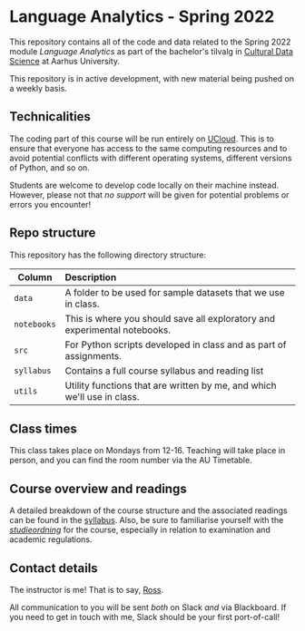 # Language Analytics - Spring 2022

This repository contains all of the code and data related to the Spring 2022 module _Language Analytics_ as part of the bachelor's tilvalg in [Cultural Data Science](https://bachelor.au.dk/en/supplementary-subject/culturaldatascience/) at Aarhus University.

This repository is in active development, with new material being pushed on a weekly basis. 

## Technicalities

The coding part of this course will be run entirely on [UCloud](https://cloud.sdu.dk/). This is to ensure that everyone has access to the same computing resources and to avoid potential conflicts with different operating systems, different versions of Python, and so on.

Students are welcome to develop code locally on their machine instead. However, please not that *no support* will be given for potential problems or errors you encounter!

## Repo structure

This repository has the following directory structure:

| Column | Description|
|--------|:-----------|
```data```| A folder to be used for sample datasets that we use in class.
```notebooks``` | This is where you should save all exploratory and experimental notebooks.
```src``` | For Python scripts developed in class and as part of assignments.
```syllabus```| Contains a full course syllabus and reading list
```utils``` | Utility functions that are written by me, and which we'll use in class.


## Class times

This class takes place on Mondays from 12-16. Teaching will take place in person, and you can find the room number via the AU Timetable.

## Course overview and readings

A detailed breakdown of the course structure and the associated readings can be found in the [syllabus](syllabus/readme.md). Also, be sure to familiarise yourself with the [_studieordning_](https://eddiprod.au.dk/EDDI/webservices/DokOrdningService.cfc?method=visGodkendtOrdning&dokOrdningId=15952&sprog=en) for the course, especially in relation to examination and academic regulations.

## Contact details

The instructor is me! That is to say, [Ross](https://pure.au.dk/portal/en/persons/ross-deans-kristensenmclachlan(29ad140e-0785-4e07-bdc1-8af12f15856c).html).

All communication to you will be sent _both_ on Slack _and_ via Blackboard. If you need to get in touch with me, Slack should be your first port-of-call! 

